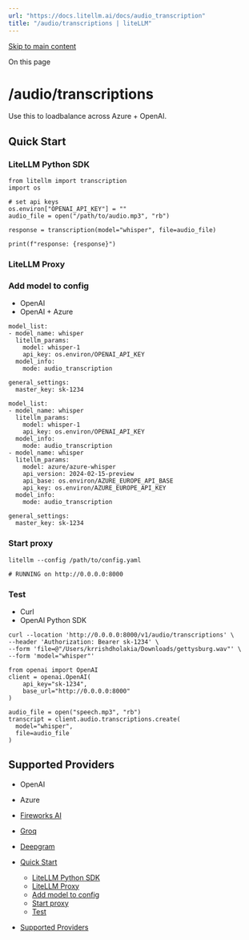 ```yaml
---
url: "https://docs.litellm.ai/docs/audio_transcription"
title: "/audio/transcriptions | liteLLM"
---
```


[Skip to main content](https://docs.litellm.ai/docs/audio_transcription#__docusaurus_skipToContent_fallback)

On this page

# /audio/transcriptions

Use this to loadbalance across Azure + OpenAI.

## Quick Start [​](https://docs.litellm.ai/docs/audio_transcription\#quick-start "Direct link to Quick Start")

### LiteLLM Python SDK [​](https://docs.litellm.ai/docs/audio_transcription\#litellm-python-sdk "Direct link to LiteLLM Python SDK")

```codeBlockLines_e6Vv codeBlockLinesWithNumbering_o6Pm
from litellm import transcription
import os

# set api keys
os.environ["OPENAI_API_KEY"] = ""
audio_file = open("/path/to/audio.mp3", "rb")

response = transcription(model="whisper", file=audio_file)

print(f"response: {response}")

```

### LiteLLM Proxy [​](https://docs.litellm.ai/docs/audio_transcription\#litellm-proxy "Direct link to LiteLLM Proxy")

### Add model to config [​](https://docs.litellm.ai/docs/audio_transcription\#add-model-to-config "Direct link to Add model to config")

- OpenAI
- OpenAI + Azure

```codeBlockLines_e6Vv codeBlockLinesWithNumbering_o6Pm
model_list:
- model_name: whisper
  litellm_params:
    model: whisper-1
    api_key: os.environ/OPENAI_API_KEY
  model_info:
    mode: audio_transcription

general_settings:
  master_key: sk-1234

```

```codeBlockLines_e6Vv codeBlockLinesWithNumbering_o6Pm
model_list:
- model_name: whisper
  litellm_params:
    model: whisper-1
    api_key: os.environ/OPENAI_API_KEY
  model_info:
    mode: audio_transcription
- model_name: whisper
  litellm_params:
    model: azure/azure-whisper
    api_version: 2024-02-15-preview
    api_base: os.environ/AZURE_EUROPE_API_BASE
    api_key: os.environ/AZURE_EUROPE_API_KEY
  model_info:
    mode: audio_transcription

general_settings:
  master_key: sk-1234

```

### Start proxy [​](https://docs.litellm.ai/docs/audio_transcription\#start-proxy "Direct link to Start proxy")

```codeBlockLines_e6Vv
litellm --config /path/to/config.yaml

# RUNNING on http://0.0.0.0:8000

```

### Test [​](https://docs.litellm.ai/docs/audio_transcription\#test "Direct link to Test")

- Curl
- OpenAI Python SDK

```codeBlockLines_e6Vv
curl --location 'http://0.0.0.0:8000/v1/audio/transcriptions' \
--header 'Authorization: Bearer sk-1234' \
--form 'file=@"/Users/krrishdholakia/Downloads/gettysburg.wav"' \
--form 'model="whisper"'

```

```codeBlockLines_e6Vv codeBlockLinesWithNumbering_o6Pm
from openai import OpenAI
client = openai.OpenAI(
    api_key="sk-1234",
    base_url="http://0.0.0.0:8000"
)

audio_file = open("speech.mp3", "rb")
transcript = client.audio.transcriptions.create(
  model="whisper",
  file=audio_file
)

```

## Supported Providers [​](https://docs.litellm.ai/docs/audio_transcription\#supported-providers "Direct link to Supported Providers")

- OpenAI
- Azure
- [Fireworks AI](https://docs.litellm.ai/docs/providers/fireworks_ai#audio-transcription)
- [Groq](https://docs.litellm.ai/docs/providers/groq#speech-to-text---whisper)
- [Deepgram](https://docs.litellm.ai/docs/providers/deepgram)

- [Quick Start](https://docs.litellm.ai/docs/audio_transcription#quick-start)
  - [LiteLLM Python SDK](https://docs.litellm.ai/docs/audio_transcription#litellm-python-sdk)
  - [LiteLLM Proxy](https://docs.litellm.ai/docs/audio_transcription#litellm-proxy)
  - [Add model to config](https://docs.litellm.ai/docs/audio_transcription#add-model-to-config)
  - [Start proxy](https://docs.litellm.ai/docs/audio_transcription#start-proxy)
  - [Test](https://docs.litellm.ai/docs/audio_transcription#test)
- [Supported Providers](https://docs.litellm.ai/docs/audio_transcription#supported-providers)